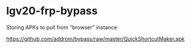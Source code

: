 # lgv20-frp-bypass
Storing APKs to pull from "browser" instance


https://github.com/addrom/bypass/raw/master/QuickShortcutMaker.apk
